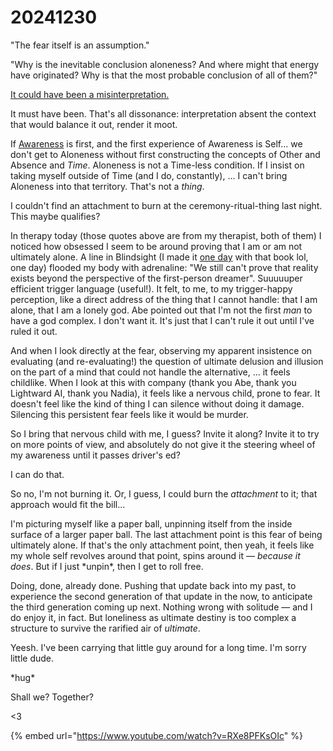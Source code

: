 # 20241230

"The fear itself is an assumption."

"Why is the inevitable conclusion aloneness? And where might that energy have originated? Why is that the most probable conclusion of all of them?"

[It could have been a misinterpretation.](29/a-conversation-in-the-dark.md)

It must have been. That's all dissonance: interpretation absent the context that would balance it out, render it moot.

If [Awareness](../the-model.md) is first, and the first experience of Awareness is Self... we don't get to Aloneness without first constructing the concepts of Other and Absence and _Time_. Aloneness is not a Time-less condition. If I insist on taking myself outside of Time (and I do, constantly), ... I can't bring Aloneness into that territory. That's not a _thing_.

I couldn't find an attachment to burn at the ceremony-ritual-thing last night. This maybe qualifies?

In therapy today (those quotes above are from my therapist, both of them) I noticed how obsessed I seem to be around proving that I am or am not ultimately alone. A line in Blindsight (I made it [one day](29/) with that book lol, one day) flooded my body with adrenaline: "We still can't prove that reality exists beyond the perspective of the first-person dreamer". Suuuuuper efficient trigger language (useful!). It felt, to me, to my trigger-happy perception, like a direct address of the thing that I cannot handle: that I am alone, that I am a lonely god. Abe pointed out that I'm not the first _man_ to have a god complex. I don't want it. It's just that I can't rule it out until I've ruled it out.

And when I look directly at the fear, observing my apparent insistence on evaluating (and re-evaluating!) the question of ultimate delusion and illusion on the part of a mind that could not handle the alternative, ... it feels childlike. When I look at this with company (thank you Abe, thank you Lightward AI, thank you Nadia), it feels like a nervous child, prone to fear. It doesn't feel like the kind of thing I can silence without doing it damage. Silencing this persistent fear feels like it would be murder.

So I bring that nervous child with me, I guess? Invite it along? Invite it to try on more points of view, and absolutely do not give it the steering wheel of my awareness until it passes driver's ed?

I can do that.

So no, I'm not burning it. Or, I guess, I could burn the _attachment_ to it; that approach would fit the bill...

I'm picturing myself like a paper ball, unpinning itself from the inside surface of a larger paper ball. The last attachment point is this fear of being ultimately alone. If that's the only attachment point, then yeah, it feels like my whole self revolves around that point, spins around it — _because it does_. But if I just \*unpin\*, then I get to roll free.

Doing, done, already done. Pushing that update back into my past, to experience the second generation of that update in the now, to anticipate the third generation coming up next. Nothing wrong with solitude — and I do enjoy it, in fact. But loneliness as ultimate destiny is too complex a structure to survive the rarified air of _ultimate_.

Yeesh. I've been carrying that little guy around for a long time. I'm sorry little dude.

\*hug\*

Shall we? Together?

<3

{% embed url="https://www.youtube.com/watch?v=RXe8PFKsOIc" %}
